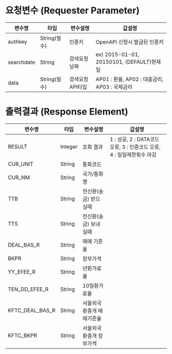 # 요청변수 (Requester Parameter)
변수명|타입|변수설명|값설명
|---|---|---|---|
authkey|String(필수)|인증키|OpenAPI 신청시 발급된 인증키
searchdate|String|검색요청날짜|ex) 2015-01-01, 20150101, (DEFAULT)현재일
data|String(필수)|검색요청API타입|AP01 : 환율, AP02 : 대출금리, AP03 : 국제금리

# 출력결과 (Response Element)
변수명|타입|변수설명|값설명
|---|---|---|---|
RESULT|Integer|조회 결과|1 : 성공, 2 : DATA코드 오류, 3 : 인증코드 오류, 4 : 일일제한횟수 마감
CUR_UNIT|String|통화코드	
CUR_NM|String|국가/통화명	
TTB|String|전신환(송금) 받으실때	
TTS|String|전신환(송금) 보내실때	
DEAL_BAS_R|String|매매 기준율	
BKPR|String|장부가격	
YY_EFEE_R|String|년환가료율	
TEN_DD_EFEE_R|String|10일환가료율	
KFTC_DEAL_BAS_R|String|서울외국환중개 매매기준율	
KFTC_BKPR|String|서울외국환중개 장부가격
